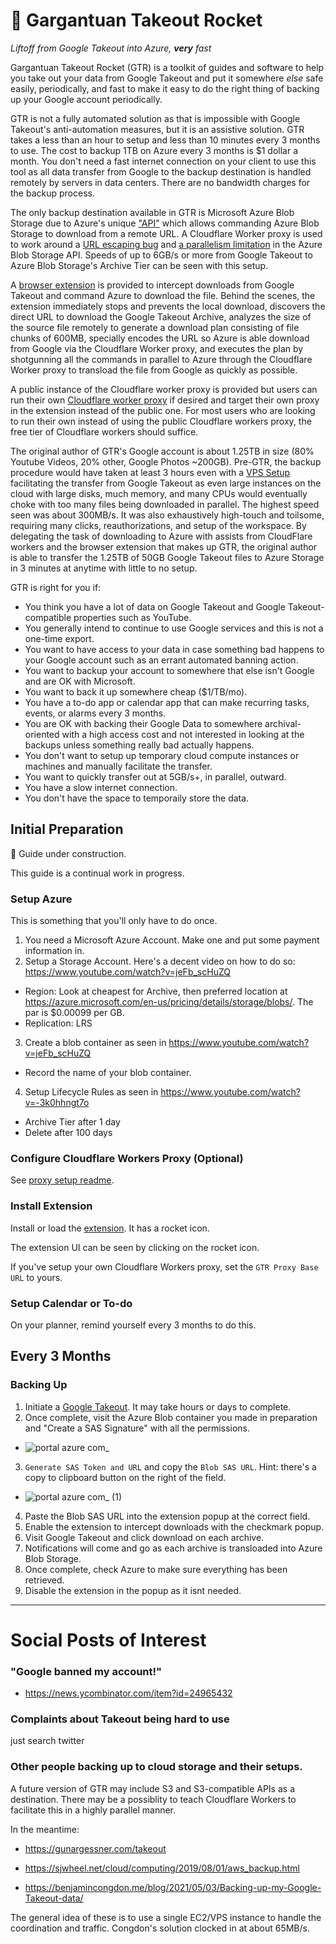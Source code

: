 # 🚀 Gargantuan Takeout Rocket

*Liftoff from Google Takeout into Azure, **very** fast*

Gargantuan Takeout Rocket (GTR) is a toolkit of guides and software to help you take out your data from Google Takeout and put it somewhere *else* safe easily, periodically, and fast to make it easy to do the right thing of backing up your Google account periodically.

GTR is not a fully automated solution as that is impossible with Google Takeout's anti-automation measures, but it is an assistive solution. GTR takes a less than an hour to setup and less than 10 minutes every 3 months to use. The cost to backup 1TB on Azure every 3 months is $1 dollar a month. You don't need a fast internet connection on your client to use this tool as all data transfer from Google to the backup destination is handled remotely by servers in data centers. There are no bandwidth charges for the backup process.

The only backup destination available in GTR is Microsoft Azure Blob Storage due to Azure's unique ["API"][pbfu] which allows commanding Azure Blob Storage to download from a remote URL. A Cloudflare Worker proxy is used to work around a [URL escaping bug][azbesc] and [a parallelism limitation][azb11] in the Azure Blob Storage API. Speeds of up to 6GB/s or more from Google Takeout to Azure Blob Storage's Archive Tier can be seen with this setup.

A [browser extension][ext] is provided to intercept downloads from Google Takeout and command Azure to download the file. Behind the scenes, the extension immediately stops and prevents the local download, discovers the direct URL to download the Google Takeout Archive, analyzes the size of the source file remotely to generate a download plan consisting of file chunks of 600MB, specially encodes the URL so Azure is able download from Google via the Cloudflare Worker proxy, and executes the plan by shotgunning all the commands in parallel to Azure through the Cloudflare Worker proxy to transload the file from Google as quickly as possible. 

A public instance of the Cloudflare worker proxy is provided but users can run their own [Cloudflare worker proxy][proxy] if desired and target their own proxy in the extension instead of the public one. For most users who are looking to run their own instead of using the public Cloudflare workers proxy, the free tier of Cloudflare workers should suffice.

The original author of GTR's Google account is about 1.25TB in size (80% Youtube Videos, 20% other, Google Photos ~200GB). Pre-GTR, the backup procedure would have taken at least 3 hours even with a [VPS Setup][vps_fxp] facilitating the transfer from Google Takeout as even large instances on the cloud with large disks, much memory, and many CPUs would eventually choke with too many files being downloaded in parallel. The highest speed seen was about 300MB/s. It was also exhaustively high-touch and toilsome, requiring many clicks, reauthorizations, and setup of the workspace. By delegating the task of downloading to Azure with assists from CloudFlare workers and the browser extension that makes up GTR, the original author is able to transfer the 1.25TB of 50GB Google Takeout files to Azure Storage in 3 minutes at anytime with little to no setup.

GTR is right for you if:

* You think you have a lot of data on Google Takeout and Google Takeout-compatible properties such as YouTube.
* You generally intend to continue to use Google services and this is not a one-time export.
* You want to have access to your data in case something bad happens to your Google account such as an errant automated banning action.
* You want to backup your account to somewhere that else isn't Google and are OK with Microsoft.
* You want to back it up somewhere cheap ($1/TB/mo).
* You have a to-do app or calendar app that can make recurring tasks, events, or alarms every 3 months.
* You are OK with backing their Google Data to somewhere archival-oriented with a high access cost and not interested in looking at the backups unless something really bad actually happens. 
* You don't want to setup up temporary cloud compute instances or machines and manually facilitate the transfer.
* You want to quickly transfer out at 5GB/s+, in parallel, outward.
* You have a slow internet connection.
* You don't have the space to temporaily store the data.

## Initial Preparation

👷 Guide under construction.

This guide is a continual work in progress.

### Setup Azure

This is something that you'll only have to do once.

1. You need a Microsoft Azure Account. Make one and put some payment information in.
2. Setup a Storage Account. Here's a decent video on how to do so: https://www.youtube.com/watch?v=jeFb_scHuZQ
  * Region: Look at cheapest for Archive, then preferred location at https://azure.microsoft.com/en-us/pricing/details/storage/blobs/. The par is $0.00099 per GB.
  * Replication: LRS
3. Create a blob container as seen in https://www.youtube.com/watch?v=jeFb_scHuZQ
  * Record the name of your blob container.
4. Setup Lifecycle Rules as seen in https://www.youtube.com/watch?v=-3k0hhngt7o
  * Archive Tier after 1 day
  * Delete after 100 days

### Configure Cloudflare Workers Proxy (Optional)

See [proxy setup readme][proxy].

### Install Extension

Install or load the [extension][ext]. It has a rocket icon.

The extension UI can be seen by clicking on the rocket icon.

If you've setup your own Cloudflare Workers proxy, set the `GTR Proxy Base URL` to yours.

### Setup Calendar or To-do

On your planner, remind yourself every 3 months to do this.

## Every 3 Months

### Backing Up

1. Initiate a [Google Takeout](https://takeout.google.com). It may take hours or days to complete.
2. Once complete, visit the Azure Blob container you made in preparation and "Create a SAS Signature" with all the permissions.
  * ![portal azure com_](https://user-images.githubusercontent.com/5363/163125758-7383aafa-ded8-4592-a753-5e8bb717c1df.png)
3. `Generate SAS Token and URL` and copy the `Blob SAS URL`. Hint: there's a copy to clipboard button on the right of the field. 
  * ![portal azure com_ (1)](https://user-images.githubusercontent.com/5363/163125969-1e151b8c-43e7-49e9-87e9-d3d788220d90.png)
4. Paste the Blob SAS URL into the extension popup at the correct field.
5. Enable the extension to intercept downloads with the checkmark popup.
6. Visit Google Takeout and click download on each archive. 
7. Notifications will come and go as each archive is transloaded into Azure Blob Storage.
8. Once complete, check Azure to make sure everything has been retrieved.
9. Disable the extension in the popup as it isnt needed.


---

# Social Posts of Interest

### "Google banned my account!"

* https://news.ycombinator.com/item?id=24965432

### Complaints about Takeout being hard to use

just search twitter
### Other people backing up to cloud storage and their setups.

A future version of GTR may include S3 and S3-compatible APIs as a destination. There may be a possiblity to teach Cloudflare Workers to facilitate this in a highly parallel manner.

In the meantime:

* https://gunargessner.com/takeout

* https://sjwheel.net/cloud/computing/2019/08/01/aws_backup.html

* https://benjamincongdon.me/blog/2021/05/03/Backing-up-my-Google-Takeout-data/

The general idea of these is to use a single EC2/VPS instance to handle the coordination and traffic. Congdon's solution clocked in at about 65MB/s.


[vps_fxp]: https://sjwheel.net/cloud/computing/2019/08/01/aws_backup.html
[pbfu]: https://docs.microsoft.com/en-us/rest/api/storageservices/put-block-from-url
[azb11]: https://docs.microsoft.com/en-us/rest/api/storageservices/http-version-support
[azbesc]: https://docs.microsoft.com/en-us/answers/questions/641723/i-can39t-get-azure-storage-to-support-putting-data.html
[congdon]: https://benjamincongdon.me/blog/2021/05/03/Backing-up-my-Google-Takeout-data/]
[ext]: https://github.com/nelsonjchen/gtr-ext
[proxy]: https://github.com/nelsonjchen/gtr-proxy
